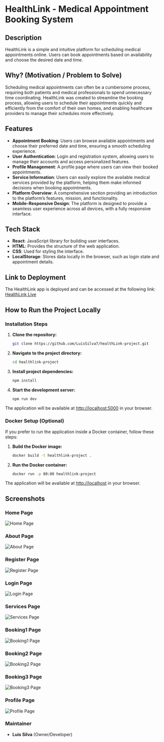 # HealthLink - Medical Appointment Booking System

## Description

HealthLink is a simple and intuitive platform for scheduling medical appointments online. Users can book appointments based on availability and choose the desired date and time.

## Why? (Motivation / Problem to Solve)

Scheduling medical appointments can often be a cumbersome process, requiring both patients and medical professionals to spend unnecessary time coordinating. HealthLink was created to streamline the booking process, allowing users to schedule their appointments quickly and efficiently from the comfort of their own homes, and enabling healthcare providers to manage their schedules more effectively.

## Features

- **Appointment Booking**: Users can browse available appointments and choose their preferred date and time, ensuring a smooth scheduling experience.
- **User Authentication**: Login and registration system, allowing users to manage their accounts and access personalized features.
- **Profile Management**: A profile page where users can view their booked appointments.
- **Service Information**: Users can easily explore the available medical services provided by the platform, helping them make informed decisions when booking appointments.
- **Platform Overview**: A comprehensive section providing an introduction to the platform’s features, mission, and functionality.
- **Mobile-Responsive Design**: The platform is designed to provide a seamless user experience across all devices, with a fully responsive interface.

## Tech Stack

- **React**: JavaScript library for building user interfaces.
- **HTML**: Provides the structure of the web application.
- **CSS**: Used for styling the interface.
- **LocalStorage**: Stores data locally in the browser, such as login state and appointment details.

## Link to Deployment

The HealthLink app is deployed and can be accessed at the following link:
[HealthLink Live](https://healthh-linkk.netlify.app)

## How to Run the Project Locally

### Installation Steps

1. **Clone the repository:**

   ```bash
   git clone https://github.com/LuisSilva7/healthLink-project.git
   ```

2. **Navigate to the project directory:**

   ```bash
   cd healthlink-project
   ```

3. **Install project dependencies:**

   ```bash
   npm install
   ```

4. **Start the development server:**
   ```bash
   npm run dev
   ```

The application will be available at [http://localhost:5000](http://localhost:5000) in your browser.

### Docker Setup (Optional)

If you prefer to run the application inside a Docker container, follow these steps:

1. **Build the Docker image:**

   ```bash
   docker build -t healthlink-project .
   ```

2. **Run the Docker container:**
   ```bash
   docker run -p 80:80 healthlink-project
   ```

The application will be available at [http://localhost](http://localhost) in your browser.

## Screenshots

### Home Page

![Home Page](screenshots/home.jpg)

### About Page

![About Page](screenshots/about.jpg)

### Register Page

![Register Page](screenshots/register.jpg)

### Login Page

![Login Page](screenshots/login.jpg)

### Services Page

![Services Page](screenshots/services.jpg)

### Booking1 Page

![Booking1 Page](screenshots/booking1.jpg)

### Booking2 Page

![Booking2 Page](screenshots/booking2.jpg)

### Booking3 Page

![Booking3 Page](screenshots/booking3.jpg)

### Profile Page

![Profile Page](screenshots/profile.jpg)

### Maintainer

- **Luis Silva** (Owner/Developer)

